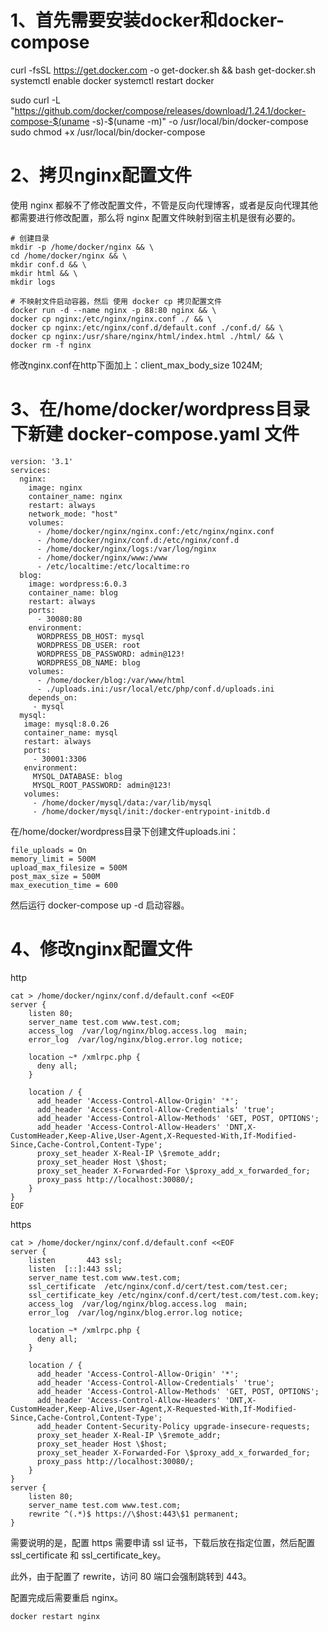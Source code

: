 # 1、首先需要安装docker和docker-compose
curl -fsSL https://get.docker.com -o get-docker.sh  && bash get-docker.sh
systemctl enable docker
systemctl restart docker

sudo curl -L "https://github.com/docker/compose/releases/download/1.24.1/docker-compose-$(uname -s)-$(uname -m)" -o /usr/local/bin/docker-compose
sudo chmod +x /usr/local/bin/docker-compose

# 2、拷贝nginx配置文件
使用 nginx 都躲不了修改配置文件，不管是反向代理博客，或者是反向代理其他都需要进行修改配置，那么将 nginx 配置文件映射到宿主机是很有必要的。
```
# 创建目录
mkdir -p /home/docker/nginx && \
cd /home/docker/nginx && \
mkdir conf.d && \
mkdir html && \
mkdir logs
 
# 不映射文件启动容器，然后 使用 docker cp 拷贝配置文件
docker run -d --name nginx -p 88:80 nginx && \
docker cp nginx:/etc/nginx/nginx.conf ./ && \
docker cp nginx:/etc/nginx/conf.d/default.conf ./conf.d/ && \
docker cp nginx:/usr/share/nginx/html/index.html ./html/ && \
docker rm -f nginx
```
修改nginx.conf在http下面加上：client_max_body_size 1024M;

# 3、在/home/docker/wordpress目录下新建 docker-compose.yaml 文件
```
version: '3.1'
services:
  nginx:
    image: nginx
    container_name: nginx
    restart: always
    network_mode: "host"
    volumes:
      - /home/docker/nginx/nginx.conf:/etc/nginx/nginx.conf
      - /home/docker/nginx/conf.d:/etc/nginx/conf.d
      - /home/docker/nginx/logs:/var/log/nginx
      - /home/docker/nginx/www:/www
      - /etc/localtime:/etc/localtime:ro
  blog:
    image: wordpress:6.0.3
    container_name: blog
    restart: always
    ports:
      - 30080:80
    environment:
      WORDPRESS_DB_HOST: mysql
      WORDPRESS_DB_USER: root
      WORDPRESS_DB_PASSWORD: admin@123!
      WORDPRESS_DB_NAME: blog
    volumes:
      - /home/docker/blog:/var/www/html
      - ./uploads.ini:/usr/local/etc/php/conf.d/uploads.ini
    depends_on:
     - mysql
  mysql:
   image: mysql:8.0.26
   container_name: mysql
   restart: always
   ports:
     - 30001:3306
   environment:
     MYSQL_DATABASE: blog
     MYSQL_ROOT_PASSWORD: admin@123!
   volumes:
     - /home/docker/mysql/data:/var/lib/mysql
     - /home/docker/mysql/init:/docker-entrypoint-initdb.d
```

在/home/docker/wordpress目录下创建文件uploads.ini：
```
file_uploads = On
memory_limit = 500M
upload_max_filesize = 500M
post_max_size = 500M
max_execution_time = 600
```
然后运行 docker-compose up -d 启动容器。
# 4、修改nginx配置文件
http
```
cat > /home/docker/nginx/conf.d/default.conf <<EOF
server {
    listen 80;
    server_name test.com www.test.com;
    access_log  /var/log/nginx/blog.access.log  main;
    error_log  /var/log/nginx/blog.error.log notice;
 
    location ~* /xmlrpc.php {
      deny all;
    }
 
    location / {
      add_header 'Access-Control-Allow-Origin' '*';
      add_header 'Access-Control-Allow-Credentials' 'true';
      add_header 'Access-Control-Allow-Methods' 'GET, POST, OPTIONS';
      add_header 'Access-Control-Allow-Headers' 'DNT,X-CustomHeader,Keep-Alive,User-Agent,X-Requested-With,If-Modified-Since,Cache-Control,Content-Type';
      proxy_set_header X-Real-IP \$remote_addr;
      proxy_set_header Host \$host;
      proxy_set_header X-Forwarded-For \$proxy_add_x_forwarded_for;
      proxy_pass http://localhost:30080/;
    }
}
EOF
```
https
```
cat > /home/docker/nginx/conf.d/default.conf <<EOF
server {
    listen       443 ssl;
    listen  [::]:443 ssl;
    server_name test.com www.test.com;
    ssl_certificate  /etc/nginx/conf.d/cert/test.com/test.cer;
    ssl_certificate_key /etc/nginx/conf.d/cert/test.com/test.com.key;
    access_log  /var/log/nginx/blog.access.log  main;
    error_log  /var/log/nginx/blog.error.log notice;
 
    location ~* /xmlrpc.php {
      deny all;
    }
 
    location / {
      add_header 'Access-Control-Allow-Origin' '*';
      add_header 'Access-Control-Allow-Credentials' 'true';
      add_header 'Access-Control-Allow-Methods' 'GET, POST, OPTIONS';
      add_header 'Access-Control-Allow-Headers' 'DNT,X-CustomHeader,Keep-Alive,User-Agent,X-Requested-With,If-Modified-Since,Cache-Control,Content-Type';
      add_header Content-Security-Policy upgrade-insecure-requests;
      proxy_set_header X-Real-IP \$remote_addr;
      proxy_set_header Host \$host;
      proxy_set_header X-Forwarded-For \$proxy_add_x_forwarded_for;
      proxy_pass http://localhost:30080/;
    }
}
server {
    listen 80;
    server_name test.com www.test.com;
    rewrite ^(.*)$ https://\$host:443\$1 permanent;
}
```
需要说明的是，配置 https 需要申请 ssl 证书，下载后放在指定位置，然后配置 ssl_certificate 和 ssl_certificate_key。

此外，由于配置了 rewrite，访问 80 端口会强制跳转到 443。

配置完成后需要重启 nginx。
```
docker restart nginx
```
